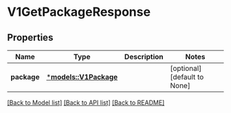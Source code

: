 # V1GetPackageResponse

## Properties
Name | Type | Description | Notes
------------ | ------------- | ------------- | -------------
**package** | [***models::V1Package**](v1Package.md) |  | [optional] [default to None]

[[Back to Model list]](../README.md#documentation-for-models) [[Back to API list]](../README.md#documentation-for-api-endpoints) [[Back to README]](../README.md)


